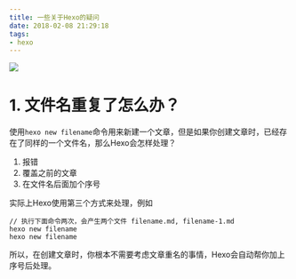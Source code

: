 ```yaml
---
title: 一些关于Hexo的疑问
date: 2018-02-08 21:29:18
tags:
- hexo
---
```


![](/images/20180208213207_ah8hTV_Jietu20180208-213152.jpeg)

<!-- more -->

# 1. 文件名重复了怎么办？

使用`hexo new filename`命令用来新建一个文章，但是如果你创建文章时，已经存在了同样的一个文件名，那么Hexo会怎样处理？

1. 报错
2. 覆盖之前的文章
3. 在文件名后面加个序号

实际上Hexo使用第三个方式来处理，例如

```
// 执行下面命令两次，会产生两个文件 filename.md, filename-1.md
hexo new filename
hexo new filename
```

所以，在创建文章时，你根本不需要考虑文章重名的事情，Hexo会自动帮你加上序号后处理。